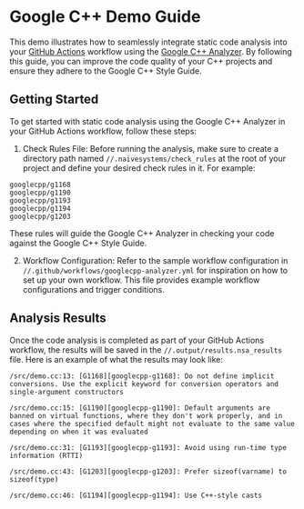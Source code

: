 # Google C++ Demo Guide

This demo illustrates how to seamlessly integrate static code analysis into
your [GitHub Actions](https://docs.github.com/en/actions) workflow using the
[Google C++ Analyzer](https://github.com/naivesystems/googlecpp). By following
this guide, you can improve the code quality of your C++ projects and ensure
they adhere to the Google C++ Style Guide.

## Getting Started

To get started with static code analysis using the Google C++ Analyzer in your
GitHub Actions workflow, follow these steps:

1. Check Rules File: Before running the analysis, make sure to create a
directory path named `//.naivesystems/check_rules` at the root of your project
and define your desired check rules in it. For example:

```
googlecpp/g1168
googlecpp/g1190
googlecpp/g1193
googlecpp/g1194
googlecpp/g1203
```

These rules will guide the Google C++ Analyzer in checking your code against
the Google C++ Style Guide.

2. Workflow Configuration: Refer to the sample workflow configuration in
`//.github/workflows/googlecpp-analyzer.yml` for inspiration on how to set up
your own workflow. This file provides example workflow configurations and
trigger conditions.

## Analysis Results

Once the code analysis is completed as part of your GitHub Actions workflow,
the results will be saved in the `//.output/results.nsa_results` file. Here is
an example of what the results may look like:

```
/src/demo.cc:13: [G1168][googlecpp-g1168]: Do not define implicit conversions. Use the explicit keyword for conversion operators and single-argument constructors

/src/demo.cc:15: [G1190][googlecpp-g1190]: Default arguments are banned on virtual functions, where they don't work properly, and in cases where the specified default might not evaluate to the same value depending on when it was evaluated

/src/demo.cc:31: [G1193][googlecpp-g1193]: Avoid using run-time type information (RTTI)

/src/demo.cc:43: [G1203][googlecpp-g1203]: Prefer sizeof(varname) to sizeof(type)

/src/demo.cc:46: [G1194][googlecpp-g1194]: Use C++-style casts
```
